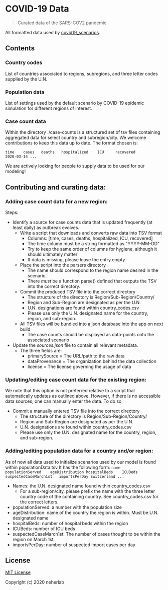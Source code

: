 # COVID-19 Data
> Curated data of the SARS-COV2 pandemic

All formatted data used by [covid19_scenarios](https://github.com/neherlab/covid19_scenarios).

## Contents

### Country codes

List of countries associated to regions, subregions, and three letter codes supplied by the U.N.

### Population data

List of settings used by the default scenario by COVID-19 epidemic simulation for different regions of interest.

### Case count data
Within the directory ./case-counts is a structured set of tsv files containing aggregated data for select country and subregion/city.
We welcome contributions to keep this data up to date.
The format chosen is:

```
time    cases   deaths   hospitalized    ICU     recovered
2020-03-14 ...
```

We are actively looking for people to supply data to be used for our modeling!

## Contributing and curating data:

### Adding case count data for a new region:
  Steps:

 - Identify a source for case counts data that is updated frequently (at least daily) as outbreak evolves.
    * Write a script that downloads and converts raw data into TSV format
        - Columns: [time, cases, deaths, hospitalized, ICU, recovered]
        - The time column must be a string formatted as "YYYY-MM-DD"
        - Try to keep the same order of columns for hygiene, although it should ultimately matter
        - If data is missing, please leave the entry empty
    * Place the script into the parsers directory
        - The name should correspond to the region name desired in the scenario.
        - There *must* be a function parse() defined that outputs the TSV into the correct directory.
    * Commit the produced TSV file into the correct directory
        - The structure of the directory is Region/Sub-Region/Country/
        - Region and Sub-Region are designated as per the U.N. 
        - U.N. designations are found within country_codes.csv
        - Please use only the U.N. designated name for the country, region, and sub-region.
    * All TSV files will be bundled into a json database into the app on next build
        - The case counts should be displayed as data-points onto the associated scenario
 - Update the *sources.json* file to contain all relevant metadata.
    * The three fields are:
        - primarySource = The URL/path to the raw data
        - dataProvenance = The organization behind the data collection
        - license = The license governing the usage of data

### Updating/editing case count data for the existing region:
  We note that this option is not preferred relative to a script that automatically updates as outlined above.
  However, if there is no accessible data sources, one can manually enter the data. To do so

* Commit a manually entered TSV file into the correct directory
    - The structure of the directory is Region/Sub-Region/Country/
    - Region and Sub-Region are designated as per the U.N. 
    - U.N. designations are found within country_codes.csv
    - Please use only the U.N. designated name for the country, region, and sub-region.

### Adding/editing population data for a country and/or region:
  As of now all data used to initialize scenarios used by our model is found within populationData.tsv
  It has the following form:
    ```
    name    populationServed    ageDistribution hospitalBeds    ICUBeds suspectedCaseMarch1st   importsPerDay
    Switzerland ...
    ```
  - Names: the U.N. designated name found within country_codes.csv
      * For a sub-region/city, please prefix the name with the three letter country code of the containing country. See country_codes.csv for the correct letters.
  - populationServed: a number with the population size
  - ageDistribution: name of the country the region is within. Must be U.N. designated name
  - hospitalBeds: number of hospital beds within the region
  - ICUBeds: number of ICU beds
  - suspectedCaseMarch1st: The number of cases thought to be within the region on March 1st.
  - importsPerDay: number of suspected import cases per day

## License

[MIT License](LICENSE)

Copyright (c) 2020 neherlab

